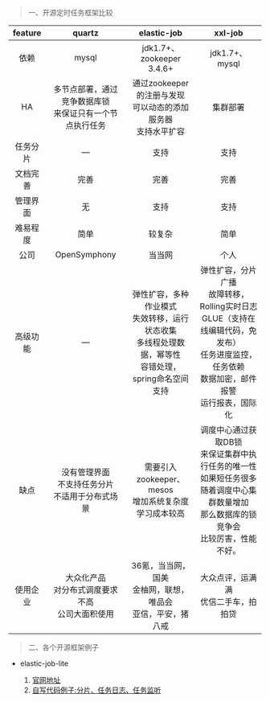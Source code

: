 >一、开源定时任务框架比较

| feature | quartz | elastic-job | xxl-job |
| :---: | :---: | :---: | :---: |
|依赖| mysql | jdk1.7+、zookeeper 3.4.6+| jdk1.7+、mysql
|HA|多节点部署，通过竞争数据库锁<br>来保证只有一个节点执行任务|通过zookeeper的注册与发现<br>可以动态的添加服务器<br>支持水平扩容|集群部署
|任务分片|—|支持|支持
|文档完善|完善|完善|完善
|管理界面|无|支持|支持
|难易程度|简单|较复杂|简单
|公司|OpenSymphony|当当网|个人
|高级功能|—|弹性扩容，多种作业模式<br>失效转移，运行状态收集<br>多线程处理数据，幂等性<br>容错处理，spring命名空间支持|弹性扩容，分片广播<br>故障转移，Rolling实时日志<br>GLUE（支持在线编辑代码，免发布）<br>任务进度监控，任务依赖<br>数据加密，邮件报警<br>运行报表，国际化
|缺点|没有管理界面<br>不支持任务分片<br>不适用于分布式场景|需要引入zookeeper、mesos<br> 增加系统复杂度<br>学习成本较高|调度中心通过获取DB锁<br>来保证集群中执行任务的唯一性<br>如果短任务很多<br>随着调度中心集群数量增加<br>那么数据库的锁竞争会<br>比较厉害，性能不好。
|使用企业|大众化产品<br>对分布式调度要求不高<br>公司大面积使用|36氪，当当网，国美<br>金柚网，联想，唯品会<br>亚信，平安，猪八戒|大众点评，运满满<br>优信二手车，拍拍贷

>二、各个开源框架例子

* elastic-job-lite

    1. [官网地址](http://elasticjob.io/docs/elastic-job-lite/00-overview/)
    2. [自写代码例子:分片、任务日志、任务监听](elasticjob/elastic-job.md)

